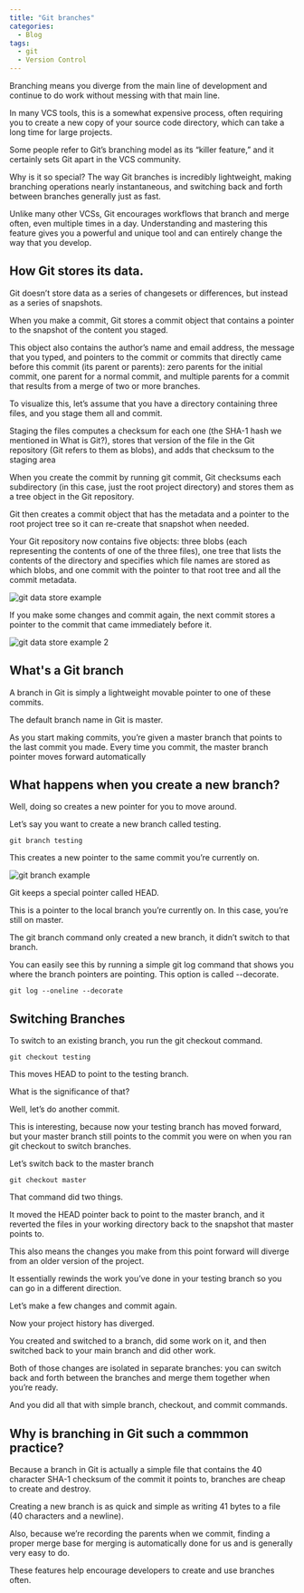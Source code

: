 ```yaml
---
title: "Git branches"
categories:
  - Blog
tags:
  - git
  - Version Control
---
```



Branching means you diverge from the main line of development and continue to do work without messing with that main line. 

In many VCS tools, this is a somewhat expensive process, often requiring you to create a new copy of your source code directory, which can take a long time for large projects.

Some people refer to Git’s branching model as its “killer feature,” and it certainly sets Git apart in the VCS community. 

Why is it so special? The way Git branches is incredibly lightweight, making branching operations nearly instantaneous, and switching back and forth between branches generally just as fast. 

Unlike many other VCSs, Git encourages workflows that branch and merge often, even multiple times in a day. Understanding and mastering this feature gives you a powerful and unique tool and can entirely change the way that you develop.


<h2>How Git stores its data.</h2>

Git doesn’t store data as a series of changesets or differences, but instead as a series of snapshots.
 
When you make a commit, Git stores a commit object that contains a pointer to the snapshot of the content you staged. 

This object also contains the author’s name and email address, the message that you typed, and pointers to the commit or commits that directly came before this commit (its parent or parents): zero parents for the initial commit, one parent for a normal commit, and multiple parents for a commit that results from a merge of two or more branches.

To visualize this, let’s assume that you have a directory containing three files, and you stage them all and commit. 

Staging the files computes a checksum for each one (the SHA-1 hash we mentioned in What is Git?), stores that version of the file in the Git repository (Git refers to them as blobs), and adds that checksum to the staging area

When you create the commit by running git commit, Git checksums each subdirectory (in this case, just the root project directory) and stores them as a tree object in the Git repository.

Git then creates a commit object that has the metadata and a pointer to the root project tree so it can re-create that snapshot when needed.

Your Git repository now contains five objects: three blobs (each representing the contents of one of the three files), one tree that lists the contents of the directory and specifies which file names are stored as which blobs, and one commit with the pointer to that root tree and all the commit metadata.

<img src="https://i.imgur.com/pJ1qMEE.png" alt="git data store example" > 
 
 If you make some changes and commit again, the next commit stores a pointer to the commit that came immediately before it.
 
<img src="https://i.imgur.com/mdFVpzz.png" alt="git data store example 2" > 

<h2> What's a Git branch</h2>

A branch in Git is simply a lightweight movable pointer to one of these commits. 

The default branch name in Git is master. 

As you start making commits, you’re given a master branch that points to the last commit you made. Every time you commit, the master branch pointer moves forward automatically

<h2> What happens when you create a new branch?</h2>

Well, doing so creates a new pointer for you to move around. 

Let’s say you want to create a new branch called testing. 

<pre><code>git branch testing</code></pre>

This creates a new pointer to the same commit you’re currently on.

<img src="https://i.imgur.com/8GZAn0Y.png" alt="git branch example" > 

Git keeps a special pointer called HEAD.

This is a pointer to the local branch you’re currently on. In this case, you’re still on master. 

The git branch command only created a new branch, it didn’t switch to that branch.

You can easily see this by running a simple git log command that shows you where the branch pointers are pointing. This option is called --decorate.

<pre><code>git log --oneline --decorate</code></pre>


<h2>Switching Branches</h2>

To switch to an existing branch, you run the git checkout command. 

<pre><code>git checkout testing</code></pre>

This moves HEAD to point to the testing branch.

What is the significance of that?

Well, let’s do another commit.
 
This is interesting, because now your testing branch has moved forward, but your master branch still points to the commit you were on when you ran git checkout to switch branches. 

Let’s switch back to the master branch

<pre><code>git checkout master</code></pre>

That command did two things.

It moved the HEAD pointer back to point to the master branch, and it reverted the files in your working directory back to the snapshot that master points to. 

This also means the changes you make from this point forward will diverge from an older version of the project. 

It essentially rewinds the work you’ve done in your testing branch so you can go in a different direction.

Let’s make a few changes and commit again.

Now your project history has diverged. 

You created and switched to a branch, did some work on it, and then switched back to your main branch and did other work. 

Both of those changes are isolated in separate branches: you can switch back and forth between the branches and merge them together when you’re ready.

And you did all that with simple branch, checkout, and commit commands.

<h2>Why is branching in Git such a commmon practice?</h2>

Because a branch in Git is actually a simple file that contains the 40 character SHA-1 checksum of the commit it points to, branches are cheap to create and destroy. 

Creating a new branch is as quick and simple as writing 41 bytes to a file (40 characters and a newline).

Also, because we’re recording the parents when we commit, finding a proper merge base for merging is automatically done for us and is generally very easy to do. 

These features help encourage developers to create and use branches often.